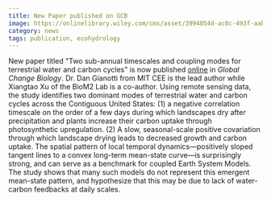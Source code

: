```yaml
---
title: New Paper published on GCB
image: https://onlinelibrary.wiley.com/cms/asset/3994054d-ac0c-493f-aab0-6c30409f9094/gcb17463-fig-0002-m.jpg
category: news
tags: publication, ecohydrology
---
```


New paper titled "Two sub-annual timescales and coupling modes for terrestrial water and carbon cycles" is now published [online](https://onlinelibrary.wiley.com/doi/10.1111/gcb.17463) in _Global Change Biology_. Dr. Dan Gianotti from MIT CEE is the lead author while Xiangtao Xu of the BioM2 Lab is a co-author. Using remote sensing data, the study identifies two dominant modes of terrestrial water and carbon cycles across the Contiguous United States: (1) a negative correlation timescale on the order of a few days during which landscapes dry after precipitation and plants increase their carbon uptake through photosynthetic upregulation. (2) A slow, seasonal-scale positive covariation through which landscape drying leads to decreased growth and carbon uptake. The spatial pattern of local temporal dynamics—positively sloped tangent lines to a convex long-term mean-state curve—is surprisingly strong, and can serve as a benchmark for coupled Earth System Models. The study shows that many such models do not represent this emergent mean-state pattern, and hypothesize that this may be due to lack of water-carbon feedbacks at daily scales.